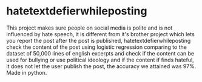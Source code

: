 # hatetextdefierwhileposting
This project makes sure people on social media is polite and is not influenced by hate speech, it is different from it's brother project which lets you report the post after the post is published, hatetextdefierwhileposting check the content of the post using logistic regression comparing to the dataset of 50,000 lines of english excerpts and check if the content can be used for bullying or use political ideology and if the content if finds hateful, it  does not let the user  publish the post, the accuracy we attained was 97%. Made in python.
